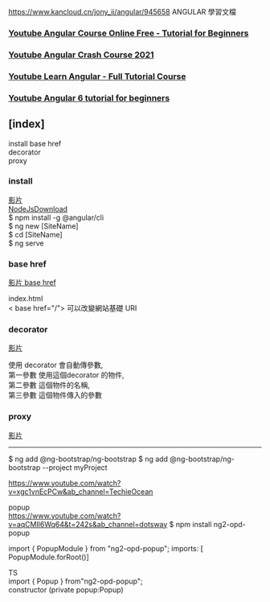 https://www.kancloud.cn/jony_ii/angular/945658
ANGULAR 學習文檔


### [Youtube Angular Course Online Free - Tutorial for Beginners](https://www.youtube.com/watch?v=N4MF3mDPFww&list=PLEjh-YiSBCDLC_zhXQ2J5SkHrLHdmV8qc&index=1&ab_channel=MonsterlessonsAcademy) 
### [Youtube Angular Crash Course 2021](https://www.youtube.com/watch?v=3dHNOWTI7H8&ab_channel=TraversyMedia)  
### [Youtube Learn Angular - Full Tutorial Course](https://www.youtube.com/watch?v=2OHbjep_WjQ&t=15184s&ab_channel=freeCodeCamp.org)  
### [Youtube Angular 6 tutorial for beginners](https://www.youtube.com/playlist?list=PL6n9fhu94yhWNJaDgh0mfae_9xoQ4E_Zj)  

## [index]  
install 
base href  
decorator  
proxy  



### install  

[影片](https://youtu.be/7MD9n0yg1y0?list=PLEjh-YiSBCDLC_zhXQ2J5SkHrLHdmV8qc&t=195)  
[NodeJsDownload](https://nodejs.org/en/)  
$ npm install -g @angular/cli  
$ ng new [SiteName]  
$ cd [SiteName]  
$ ng serve  


### base href  
[影片 base href](https://www.youtube.com/watch?v=lMjN-NXjia4&list=PL6n9fhu94yhWqGD8BuKuX-VTKqlNBj-m6&index=3&ab_channel=kudvenkatkudvenkat%E5%B7%B2%E9%A9%97%E8%AD%89)

index.html  
< base href="/">
可以改變網站基礎 URI  

### decorator  

[影片](https://youtu.be/2OHbjep_WjQ?t=1122)  
  
使用 decorator 會自動傳參數,  
第一參數 使用這個decorator 的物件,  
第二參數 這個物件的名稱,  
第三參數 這個物件傳入的參數  


### proxy  

[影片](https://youtu.be/2OHbjep_WjQ?t=6230)  




----------

$ ng add @ng-bootstrap/ng-bootstrap
$ ng add @ng-bootstrap/ng-bootstrap --project myProject

https://www.youtube.com/watch?v=xgc1vnEcPCw&ab_channel=TechieOcean







popup  
https://www.youtube.com/watch?v=aqCMlI6Wq64&t=242s&ab_channel=dotsway
$ npm install ng2-opd-popup

import { PopupModule } from "ng2-opd-popup";
imports: [ PopupModule.forRoot()]  


TS  
import { Popup } from"ng2-opd-popup";  
constructor (private popup:Popup)   


